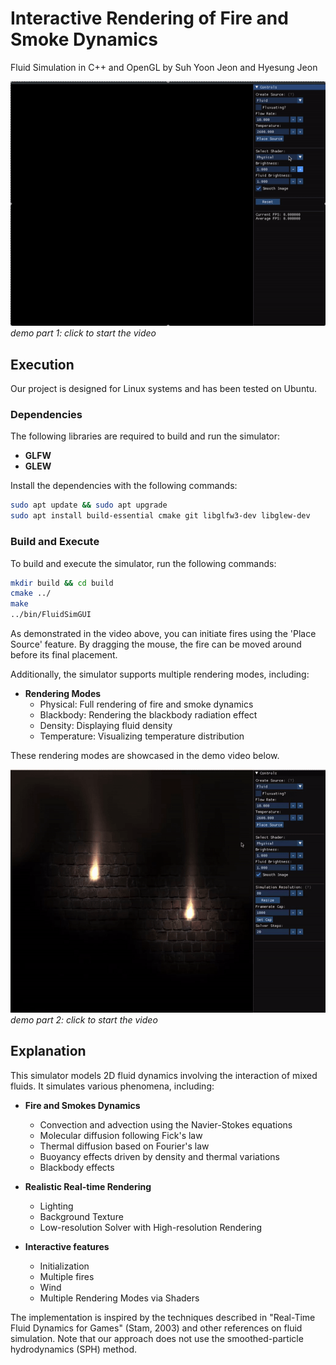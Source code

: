 # Interactive Rendering of Fire and Smoke Dynamics  
Fluid Simulation in C++ and OpenGL by Suh Yoon Jeon and Hyesung Jeon

![](init.gif)
*demo part 1: click to start the video*

## Execution

Our project is designed for Linux systems and has been tested on Ubuntu.

### Dependencies

The following libraries are required to build and run the simulator:

- **GLFW**  
- **GLEW**  

Install the dependencies with the following commands:

```bash
sudo apt update && sudo apt upgrade
sudo apt install build-essential cmake git libglfw3-dev libglew-dev
```

### Build and Execute

To build and execute the simulator, run the following commands:

```bash
mkdir build && cd build
cmake ../
make
../bin/FluidSimGUI
```

As demonstrated in the video above, you can initiate fires using the 'Place Source' feature. By dragging the mouse, the fire can be moved around before its final placement.

Additionally, the simulator supports multiple rendering modes, including:

* **Rendering Modes**
  * Physical: Full rendering of fire and smoke dynamics
  * Blackbody: Rendering the blackbody radiation effect
  * Density: Displaying fluid density
  * Temperature: Visualizing temperature distribution

These rendering modes are showcased in the demo video below.

![](render.gif)
*demo part 2: click to start the video*

## Explanation

This simulator models 2D fluid dynamics involving the interaction of mixed fluids. It simulates various phenomena, including:

* **Fire and Smokes Dynamics**
  * Convection and advection using the Navier-Stokes equations
  * Molecular diffusion following Fick's law
  * Thermal diffusion based on Fourier's law
  * Buoyancy effects driven by density and thermal variations
  * Blackbody effects
    
* **Realistic Real-time Rendering**
  * Lighting
  * Background Texture
  * Low-resolution Solver with High-resolution Rendering
  
* **Interactive features**
  * Initialization
  * Multiple fires
  * Wind
  * Multiple Rendering Modes via Shaders

The implementation is inspired by the techniques described in "Real-Time Fluid Dynamics for Games" (Stam, 2003) and other references on fluid simulation. Note that our approach does not use the smoothed-particle hydrodynamics (SPH) method.
